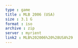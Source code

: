 ```yaml
---
type : game
title : MLB 2006 (USA)
size : 3.1 G
format : iso
archive : zip
server : myrient
link2 : MLB%202006%20%28USA%29
---
```

